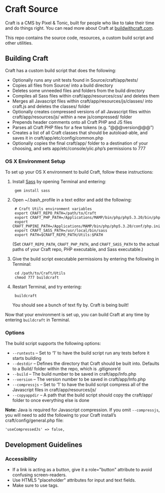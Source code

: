 # Craft Source

Craft is a CMS by Pixel & Tonic, built for people who like to take their time and do things right. You can read more about Craft at [buildwithcraft.com](http://buildwithcraft.com).

This repo contains the source code, resources, a custom build script and other utilities.

## Building Craft

Craft has a custom build script that does the following:

* Optionally runs any unit tests found in Source/craft/app/tests/
* Copies all files from Source/ into a build directory
* Deletes some unneeded files and folders from the build directory
* Compiles all Sass files within craft/app/resources/css/ and deletes them
* Merges all Javascript files within craft/app/resources/js/classes/ into craft.js and deletes the classes/ folder
* Optionally creates compressed versions of all Javascript files within craft/app/resources/js/ within a new js/compressed/ folder
* Prepends header comments onto all Craft PHP and JS files
* Parses all Craft PHP files for a few tokens (e.g. “@@@version@@@”)
* Creates a list of all Craft classes that should be autoload-able, and saves it in craft/app/etc/config/common.php
* Optionally copies the final craft/app/ folder to a destination of your choosing, and sets app/etc/console/yiic.php’s permissions to 777


### OS X Environment Setup

To set up your OS X environment to build Craft, follow these instructions:

1. Install [Sass](http://sass-lang.com/) by opening Terminal and entering:

        gem install sass

2. Open ~/.bash_profile in a text editor and add the following:

        # Craft Utils environment variables
        export CRAFT_REPO_PATH=/path/to/Craft
        export CRAFT_PHP_PATH=/Applications/MAMP/bin/php/php5.3.20/bin/php
        export CRAFT_PHPINI_PATH=/Applications/MAMP/bin/php/php5.3.20/conf/php.ini
        export CRAFT_SASS_PATH=/usr/local/bin/sass
        export PATH=$CRAFT_REPO_PATH/Utils:$PATH

    (Set `CRAFT_REPO_PATH`, `CRAFT_PHP_PATH`, and `CRAFT_SASS_PATH` to the actual paths of your Craft repo, PHP executable, and Sass executable.)

3. Give the build script executable permissions by entering the following in Terminal:

        cd /path/to/Craft/Utils
        chmod 777 buildcraft

4. Restart Terminal, and try entering:

        buildcraft

    You should see a bunch of text fly by. Craft is being built!

Now that your environment is set up, you can build Craft at any time by entering `buildcraft` in Terminal.


### Options

The build script supports the following options:

* `--runtests` – Set to ‘1’ to have the build script run any tests before it starts building
* `--destdir` – Defines the directory that Craft should be built into. Defaults to a Build/ folder within the repo, which is .gitignore’d
* `--build` – The build number to be saved in craft/app/Info.php
* `--version` – The version number to be saved in craft/app/Info.php
* `--compressjs` – Set to ‘1’ to have the build script compress all of the Javascript files in craft/app/resources/js/
* `--copyappdir` – A path that the build script should copy the craft/app/ folder to once everything else is done

**Note:** Java is required for Javascript compression. If you omit `--compressjs`, you will need to add the following to your Craft install’s craft/config/general.php file:

    'useCompressedJs' => false,

## Development Guidelines

### Accessibility

* If a link is acting as a button, give it a role="button" attribute to avoid confusing screen-readers.
* Use HTML5 "placeholder" attributes for input and text fields.
* Make sure to use <label> tags.

